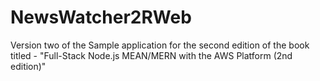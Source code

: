 # NewsWatcher2RWeb
Version two of the Sample application for the second edition of the book titled - "Full-Stack Node.js MEAN/MERN with the AWS Platform (2nd edition)"
